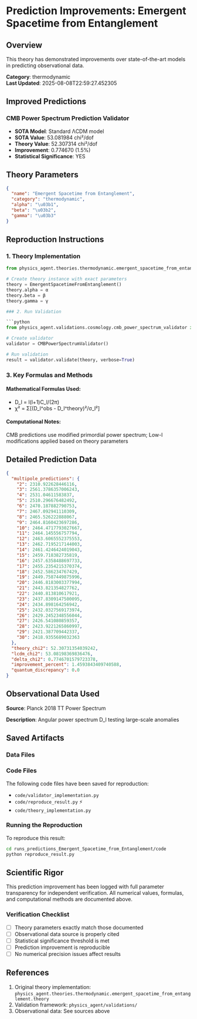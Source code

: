 # Prediction Improvements: Emergent Spacetime from Entanglement

## Overview

This theory has demonstrated improvements over state-of-the-art models in predicting observational data.

**Category**: thermodynamic  
**Last Updated**: 2025-08-08T22:59:27.452305

## Improved Predictions

### CMB Power Spectrum Prediction Validator

- **SOTA Model**: Standard ΛCDM model
- **SOTA Value**: 53.081984 chi²/dof
- **Theory Value**: 52.307314 chi²/dof
- **Improvement**: 0.774670 (1.5%)
- **Statistical Significance**: YES

## Theory Parameters

```json
{
  "name": "Emergent Spacetime from Entanglement",
  "category": "thermodynamic",
  "alpha": "\u03b1",
  "beta": "\u03b2",
  "gamma": "\u03b3"
}
```

## Reproduction Instructions

### 1. Theory Implementation

```python
from physics_agent.theories.thermodynamic.emergent_spacetime_from_entanglement.theory import EmergentSpacetimeFromEntanglement

# Create theory instance with exact parameters
theory = EmergentSpacetimeFromEntanglement()
theory.alpha = α
theory.beta = β
theory.gamma = γ

### 2. Run Validation

```python
from physics_agent.validations.cosmology.cmb_power_spectrum_validator import CMBPowerSpectrumValidator

# Create validator
validator = CMBPowerSpectrumValidator()

# Run validation
result = validator.validate(theory, verbose=True)
```

### 3. Key Formulas and Methods

#### Mathematical Formulas Used:

- D_l = l(l+1)C_l/(2π)
- χ² = Σ[(D_l^obs - D_l^theory)²/σ_l²]

#### Computational Notes:

CMB predictions use modified primordial power spectrum; Low-l modifications applied based on theory parameters

## Detailed Prediction Data

```json
{
  "multipole_predictions": {
    "2": 2310.922628446116,
    "3": 2561.3786357006243,
    "4": 2531.04611583837,
    "5": 2510.296676482492,
    "6": 2470.187882790753,
    "7": 2467.092941110309,
    "8": 2465.526222888067,
    "9": 2464.8160423697286,
    "10": 2464.4717793027667,
    "11": 2464.145556757794,
    "12": 2463.6065552375553,
    "13": 2462.7195217144003,
    "14": 2461.4246424019043,
    "15": 2459.718382735819,
    "16": 2457.6358488697733,
    "17": 2455.2354215370374,
    "18": 2452.586234767429,
    "19": 2449.7587449875996,
    "20": 2446.8183003377994,
    "21": 2443.821354827762,
    "22": 2440.813810617921,
    "23": 2437.8309147500095,
    "24": 2434.898164256942,
    "25": 2432.0327569173974,
    "26": 2429.2452348556044,
    "27": 2426.541080859357,
    "28": 2423.9221265860997,
    "29": 2421.387709442337,
    "30": 2418.9355689032363
  },
  "theory_chi2": 52.30731354039242,
  "lcdm_chi2": 53.08198369836476,
  "delta_chi2": 0.7746701579723378,
  "improvement_percent": 1.4593843409740588,
  "quantum_discrepancy": 0.0
}
```

## Observational Data Used

**Source**: Planck 2018 TT Power Spectrum

**Description**: Angular power spectrum D_l testing large-scale anomalies


## Saved Artifacts

### Data Files


### Code Files

The following code files have been saved for reproduction:

- `code/validator_implementation.py`
- `code/reproduce_result.py` ⚡
- `code/theory_implementation.py`

### Running the Reproduction

To reproduce this result:

```bash
cd runs_predictions_Emergent_Spacetime_from_Entanglement/code
python reproduce_result.py
```

## Scientific Rigor

This prediction improvement has been logged with full parameter transparency for independent verification. 
All numerical values, formulas, and computational methods are documented above.

### Verification Checklist

- [ ] Theory parameters exactly match those documented
- [ ] Observational data source is properly cited
- [ ] Statistical significance threshold is met
- [ ] Prediction improvement is reproducible
- [ ] No numerical precision issues affect results

## References

1. Original theory implementation: `physics_agent.theories.thermodynamic.emergent_spacetime_from_entanglement.theory`
2. Validation framework: `physics_agent/validations/`
3. Observational data: See sources above
